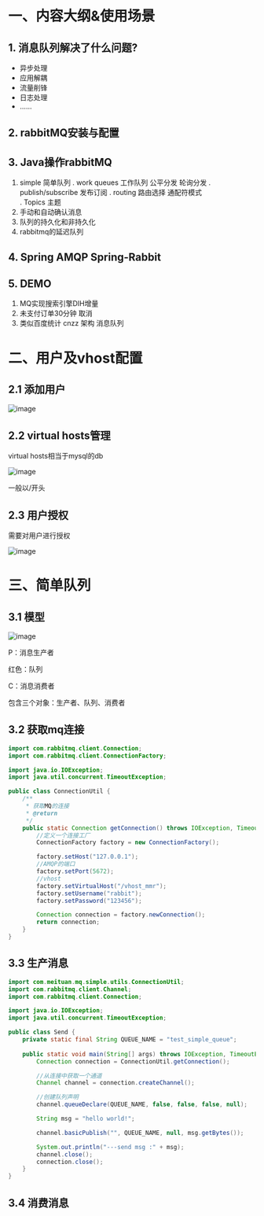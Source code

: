 # 一、内容大纲&使用场景

## 1. 消息队列解决了什么问题?

- 异步处理
- 应用解耦
- 流量削锋
- 日志处理
- ......

## 2. rabbitMQ安装与配置

## 3. Java操作rabbitMQ

1. simple		简单队列
	. work queues		工作队列     公平分发  轮询分发 
	. publish/subscribe	发布订阅
	. routing		路由选择    通配符模式		
	. Topics 		主题
6. 手动和自动确认消息
7. 队列的持久化和非持久化
8. rabbitmq的延迟队列

## 4. Spring AMQP  Spring-Rabbit

## 5. DEMO

1. MQ实现搜索引擎DIH增量 
2. 未支付订单30分钟 取消
3. 类似百度统计 cnzz 架构 消息队列

# 二、用户及vhost配置

## 2.1 添加用户

![image](https://user-images.githubusercontent.com/16509581/41573189-0760a708-73ae-11e8-9b35-58b24937d287.png)

## 2.2 virtual hosts管理

virtual hosts相当于mysql的db

![image](https://user-images.githubusercontent.com/16509581/41573252-5c210364-73ae-11e8-84d8-c1a6a7a52f4b.png)

一般以/开头

## 2.3 用户授权

需要对用户进行授权

![image](https://user-images.githubusercontent.com/16509581/41573315-b449ebaa-73ae-11e8-9b22-b236dfec8a86.png)

# 三、简单队列

## 3.1 模型

![image](https://user-images.githubusercontent.com/16509581/41634080-8b622fd8-7474-11e8-84d0-585f75c5c0da.png)

P：消息生产者

红色：队列

C：消息消费者

包含三个对象：生产者、队列、消费者

## 3.2 获取mq连接 

```java
import com.rabbitmq.client.Connection;
import com.rabbitmq.client.ConnectionFactory;

import java.io.IOException;
import java.util.concurrent.TimeoutException;

public class ConnectionUtil {
    /**
     * 获取MQ的连接
     * @return
     */
    public static Connection getConnection() throws IOException, TimeoutException {
        //定义一个连接工厂
        ConnectionFactory factory = new ConnectionFactory();

        factory.setHost("127.0.0.1");
        //AMQP的端口
        factory.setPort(5672);
        //vhost
        factory.setVirtualHost("/vhost_mmr");
        factory.setUsername("rabbit");
        factory.setPassword("123456");

        Connection connection = factory.newConnection();
        return connection;
    }
}
```

## 3.3 生产消息

```java
import com.meituan.mq.simple.utils.ConnectionUtil;
import com.rabbitmq.client.Channel;
import com.rabbitmq.client.Connection;

import java.io.IOException;
import java.util.concurrent.TimeoutException;

public class Send {
    private static final String QUEUE_NAME = "test_simple_queue";
    
    public static void main(String[] args) throws IOException, TimeoutException {
        Connection connection = ConnectionUtil.getConnection();

        //从连接中获取一个通道
        Channel channel = connection.createChannel();

        //创建队列声明
        channel.queueDeclare(QUEUE_NAME, false, false, false, null);

        String msg = "hello world!";

        channel.basicPublish("", QUEUE_NAME, null, msg.getBytes());

        System.out.println("---send msg :" + msg);
        channel.close();
        connection.close();
    }
}
```

## 3.4 消费消息


